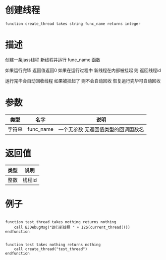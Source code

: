 
# 创建线程
```jass
function create_thread takes string func_name returns integer 
```
# 描述
创建一条jass线程 新线程并运行 func_name 函数

如果运行完毕 返回值返回0 
如果在运行过程中 新线程在内部被挂起 则 返回线程id

运行完毕会自动回收线程 如果被挂起了 则不会自动回收 恢复运行完毕可自动回收

# 参数
类型|名字|说明
--|--|--
字符串|func_name| 一个无参数 无返回值类型的回调函数名


# 返回值
类型|说明
--|--
整数|线程id 


# 例子

```jass

function test_thread takes nothing returns nothing
    call BJDebugMsg("运行新线程 " + I2S(current_thread()))
endfunction 


function test takes nothing returns nothing
    call create_thread("test_thread")
endfunction 

```


